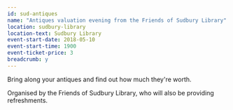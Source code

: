 ```yaml
---
id: sud-antiques
name: "Antiques valuation evening from the Friends of Sudbury Library"
location: sudbury-library
location-text: Sudbury Library
event-start-date: 2018-05-10
event-start-time: 1900
event-ticket-price: 3
breadcrumb: y
---
```


Bring along your antiques and find out how much they're worth.

Organised by the Friends of Sudbury Library, who will also be providing refreshments.
